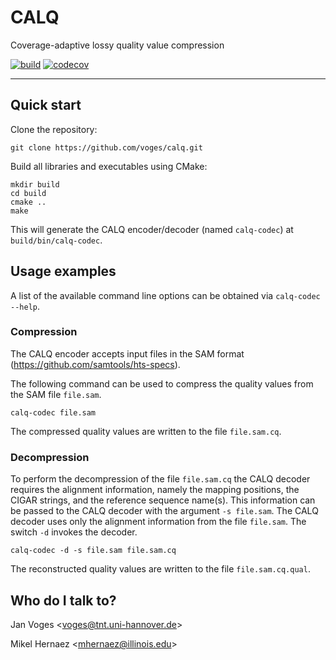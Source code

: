 # CALQ

Coverage-adaptive lossy quality value compression

[![build](https://travis-ci.com/voges/calq.svg?branch=master)](https://travis-ci.com/voges/calq)
[![codecov](https://codecov.io/gh/voges/calq/branch/master/graph/badge.svg)](https://codecov.io/gh/voges/calq)

---

## Quick start

Clone the repository:

    git clone https://github.com/voges/calq.git

Build all libraries and executables using CMake:

    mkdir build
    cd build
    cmake ..
    make

This will generate the CALQ encoder/decoder (named ``calq-codec``) at ``build/bin/calq-codec``.

## Usage examples

A list of the available command line options can be obtained via ``calq-codec --help``.

### Compression

The CALQ encoder accepts input files in the SAM format (https://github.com/samtools/hts-specs).

The following command can be used to compress the quality values from the SAM file ``file.sam``.

    calq-codec file.sam

The compressed quality values are written to the file ``file.sam.cq``.

### Decompression

To perform the decompression of the file ``file.sam.cq`` the CALQ decoder requires the alignment information, namely the mapping positions, the CIGAR strings, and the reference sequence name(s). This information can be passed to the CALQ decoder with the argument ``-s file.sam``. The CALQ decoder uses only the alignment information from the file ``file.sam``. The switch ``-d`` invokes the decoder.

    calq-codec -d -s file.sam file.sam.cq

The reconstructed quality values are written to the file ``file.sam.cq.qual``.

## Who do I talk to?

Jan Voges <[voges@tnt.uni-hannover.de](mailto:voges@tnt.uni-hannover.de)>

Mikel Hernaez <[mhernaez@illinois.edu](mailto:mhernaez@illinois.edu)>
